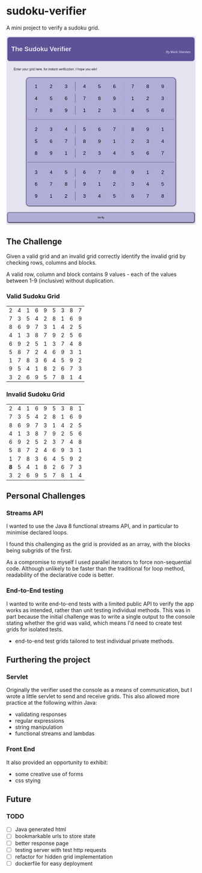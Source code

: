# sudoku-verifier

A mini project to verify a sudoku grid.

![Screenshot of the app's front-end](./docs/images/2022-02-07_screenshot.png)

## The Challenge

Given a valid grid and an invalid grid correctly identify the invalid grid by checking rows, columns and blocks.

A valid row, column and block contains 9 values - each of the values between 1-9 (inclusive) without duplication.

### Valid Sudoku Grid

|     |     |     |     |     |     |     |     |     |
|:---:|:---:|:---:|:---:|:---:|:---:|:---:|:---:|:---:|
|  2  |  4  |  1  |  6  |  9  |  5  |  3  |  8  |  7  |
|  7  |  3  |  5  |  4  |  2  |  8  |  1  |  6  |  9  |
|  8  |  6  |  9  |  7  |  3  |  1  |  4  |  2  |  5  |
|  4  |  1  |  3  |  8  |  7  |  9  |  2  |  5  |  6  |
|  6  |  9  |  2  |  5  |  1  |  3  |  7  |  4  |  8  |
|  5  |  8  |  7  |  2  |  4  |  6  |  9  |  3  |  1  |
|  1  |  7  |  8  |  3  |  6  |  4  |  5  |  9  |  2  |
|  9  |  5  |  4  |  1  |  8  |  2  |  6  |  7  |  3  |
|  3  |  2  |  6  |  9  |  5  |  7  |  8  |  1  |  4  |

### Invalid Sudoku Grid

|       |     |     |     |     |     |     |     |     |
|:-----:|:---:|:---:|:---:|:---:|:---:|:---:|:---:|:---:|
|   2   |  4  |  1  |  6  |  9  |  5  |  3  |  8  |  1  |
|   7   |  3  |  5  |  4  |  2  |  8  |  1  |  6  |  9  |
|   8   |  6  |  9  |  7  |  3  |  1  |  4  |  2  |  5  |
|   4   |  1  |  3  |  8  |  7  |  9  |  2  |  5  |  6  |
|   6   |  9  |  2  |  5  |  2  |  3  |  7  |  4  |  8  |
|   5   |  8  |  7  |  2  |  4  |  6  |  9  |  3  |  1  |
|   1   |  7  |  8  |  3  |  6  |  4  |  5  |  9  |  2  |
| **8** |  5  |  4  |  1  |  8  |  2  |  6  |  7  |  3  |
|   3   |  2  |  6  |  9  |  5  |  7  |  8  |  1  |  4  |


## Personal Challenges

### Streams API

I wanted to use the Java 8 functional streams API, and in particular to minimise declared loops.

I found this challenging as the grid is provided as an array, with the blocks being subgrids of the first.

As a compromise to myself I used parallel iterators to force non-sequential code.
Although unlikely to be faster than the traditional for loop method, readability of the declarative code is better.


### End-to-End testing

I wanted to write end-to-end tests with a limited public API to verify the app works as intended,
rather than unit testing individual methods.  This was in part because the initial challenge was
to write a single output to the console stating whether the grid was valid, which means I'd need
to create test grids for isolated tests.

- end-to-end test grids tailored to test individual private methods.

## Furthering the project

### Servlet

Originally the verifier used the console as a means of communication, but I wrote a little servlet to send and receive grids.
This also allowed more practice at the following within Java:
- validating responses
- regular expressions
- string manipulation
- functional streams and lambdas

### Front End

It also provided an opportunity to exhibit:
- some creative use of forms
- css stying

## Future

### TODO

- [ ] Java generated html  
- [ ] bookmarkable urls to store state  
- [ ] better response page  
- [ ] testing server with test http requests  
- [ ] refactor for hidden grid implementation  
- [ ] dockerfile for easy deployment  